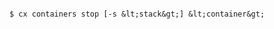 <!-- layout:code post: containers_usage -->

```

$ cx containers stop [-s &lt;stack&gt;] &lt;container&gt;

```

